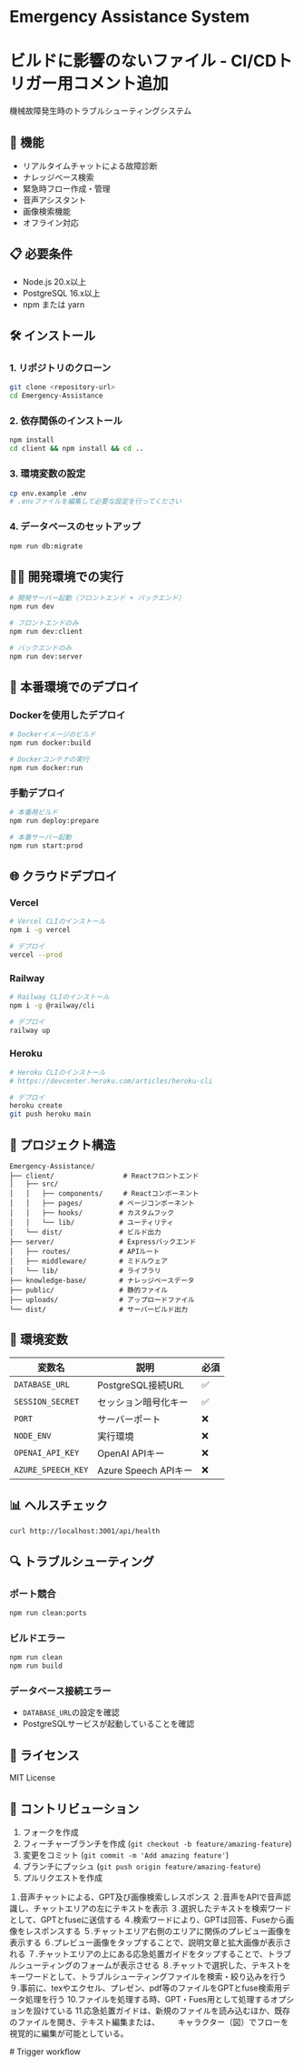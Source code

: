 # Emergency Assistance System
# ビルドに影響のないファイル - CI/CDトリガー用コメント追加

機械故障発生時のトラブルシューティングシステム

## 🚀 機能

- リアルタイムチャットによる故障診断
- ナレッジベース検索
- 緊急時フロー作成・管理
- 音声アシスタント
- 画像検索機能
- オフライン対応

## 📋 必要条件

- Node.js 20.x以上
- PostgreSQL 16.x以上
- npm または yarn

## 🛠️ インストール

### 1. リポジトリのクローン
```bash
git clone <repository-url>
cd Emergency-Assistance
```

### 2. 依存関係のインストール
```bash
npm install
cd client && npm install && cd ..
```

### 3. 環境変数の設定
```bash
cp env.example .env
# .envファイルを編集して必要な設定を行ってください
```

### 4. データベースのセットアップ
```bash
npm run db:migrate
```

## 🏃‍♂️ 開発環境での実行

```bash
# 開発サーバー起動（フロントエンド + バックエンド）
npm run dev

# フロントエンドのみ
npm run dev:client

# バックエンドのみ
npm run dev:server
```

## 🚀 本番環境でのデプロイ

### Dockerを使用したデプロイ

```bash
# Dockerイメージのビルド
npm run docker:build

# Dockerコンテナの実行
npm run docker:run
```

### 手動デプロイ

```bash
# 本番用ビルド
npm run deploy:prepare

# 本番サーバー起動
npm run start:prod
```

## 🌐 クラウドデプロイ

### Vercel
```bash
# Vercel CLIのインストール
npm i -g vercel

# デプロイ
vercel --prod
```

### Railway
```bash
# Railway CLIのインストール
npm i -g @railway/cli

# デプロイ
railway up
```

### Heroku
```bash
# Heroku CLIのインストール
# https://devcenter.heroku.com/articles/heroku-cli

# デプロイ
heroku create
git push heroku main
```

## 📁 プロジェクト構造

```
Emergency-Assistance/
├── client/                 # Reactフロントエンド
│   ├── src/
│   │   ├── components/     # Reactコンポーネント
│   │   ├── pages/         # ページコンポーネント
│   │   ├── hooks/         # カスタムフック
│   │   └── lib/           # ユーティリティ
│   └── dist/              # ビルド出力
├── server/                # Expressバックエンド
│   ├── routes/            # APIルート
│   ├── middleware/        # ミドルウェア
│   └── lib/               # ライブラリ
├── knowledge-base/        # ナレッジベースデータ
├── public/                # 静的ファイル
├── uploads/               # アップロードファイル
└── dist/                  # サーバービルド出力
```

## 🔧 環境変数

| 変数名 | 説明 | 必須 |
|--------|------|------|
| `DATABASE_URL` | PostgreSQL接続URL | ✅ |
| `SESSION_SECRET` | セッション暗号化キー | ✅ |
| `PORT` | サーバーポート | ❌ |
| `NODE_ENV` | 実行環境 | ❌ |
| `OPENAI_API_KEY` | OpenAI APIキー | ❌ |
| `AZURE_SPEECH_KEY` | Azure Speech APIキー | ❌ |

## 📊 ヘルスチェック

```bash
curl http://localhost:3001/api/health
```

## 🔍 トラブルシューティング

### ポート競合
```bash
npm run clean:ports
```

### ビルドエラー
```bash
npm run clean
npm run build
```

### データベース接続エラー
- `DATABASE_URL`の設定を確認
- PostgreSQLサービスが起動していることを確認

## 📝 ライセンス

MIT License

## 🤝 コントリビューション

1. フォークを作成
2. フィーチャーブランチを作成 (`git checkout -b feature/amazing-feature`)
3. 変更をコミット (`git commit -m 'Add amazing feature'`)
4. ブランチにプッシュ (`git push origin feature/amazing-feature`)
5. プルリクエストを作成

１.音声チャットによる、GPT及び画像検索しレスポンス
２.音声をAPIで音声認識し、チャットエリアの左にテキストを表示
３.選択したテキストを検索ワードとして、GPTとfuseに送信する
４.検索ワードにより、GPTは回答、Fuseから画像をレスポンスする
５.チャットエリア右側のエリアに関係のプレビュー画像を表示する
６.プレビュー画像をタップすることで、説明文章と拡大画像が表示される
７.チャットエリアの上にある応急処置ガイドをタップすることで、トラブルシューティングのフォームが表示させる
８.チャットで選択した、テキストをキーワードとして、トラブルシューティングファイルを検索・絞り込みを行う
９.事前に、texやエクセル、プレゼン、pdf等のファイルをGPTとfuse検索用データ処理を行う
10.ファイルを処理する時、GPT・Fues用として処理するオプションを設けている
11.応急処置ガイドは、新規のファイルを読み込むほか、既存のファイルを開き、テキスト編集または、
　　キャラクター（図）でフローを視覚的に編集が可能としている。
   
 #   T r i g g e r   w o r k f l o w  
 